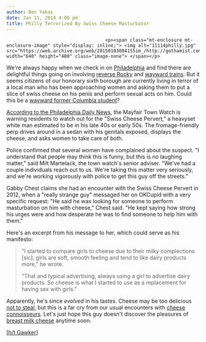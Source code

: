 ```yaml
---
author: Ben Yakas
date: Jan 11, 2014 4:00 pm
title: Philly Terrorized By Swiss Cheese Masturbator
---
```


	
										<p><span class="mt-enclosure mt-enclosure-image" style="display: inline;"> <img alt="11114philly.jpg" src="https://web.archive.org/web/20150103084155im_/http://gothamist.com/attachments/byakas/11114philly.jpg" width="640" height="480" class="image-none"> </span></p>

<p>We&apos;re always happy when we check in on <a href="https://web.archive.org/web/20150103084155/http://gothamist.com/tags/philadelphia">Philadelphia</a> and find there are delightful things going on involving <a href="https://web.archive.org/web/20150103084155/http://gothamist.com/2013/10/25/video_philly_driver_pulls_reverse_r.php">reverse Rocky</a> and <a href="https://web.archive.org/web/20150103084155/http://gothamist.com/2013/11/20/nyc-bound_train_takes_wrong_turn_en.php">wayward trains</a>. But it seems citizens of our honorary sixth borough are currently living in terror of a local man who has been approaching women and asking them to put a slice of swiss cheese on his penis and perform sexual acts on him. Could this be a <a href="https://web.archive.org/web/20150103084155/http://gothamist.com/2013/04/27/an_inordinate_amount_of_columbia_st.php">wayward former Columbia student</a>? </p>

<p><a href="https://web.archive.org/web/20150103084155/http://www.philly.com/philly/news/20140112__Swiss_cheese_pervert__terrorizes_Mayfair.html">According to the Philadelphia Daily News</a>, the Mayfair Town Watch is warning residents to watch out for the &quot;Swiss Cheese Pervert,&quot; a heavyset white man estimated to be in his late 40s or early 50s. The fromage-friendly perp drives around in a sedan with his genitals exposed, displays the cheese, and asks women to take care of both.</p>

<p>Police confirmed that several women have complained about the suspect. &quot;I understand that people may think this is funny, but this is no laughing matter,&quot; said Milt Martelack, the town watch&apos;s senior adviser. &quot;We&apos;ve had a couple individuals reach out to us. We&apos;re taking this matter very seriously, and we&apos;re working vigorously with police to get this guy off the streets.&quot;</p>

<p>Gabby Chest claims she had an encounter with the Swiss Cheese Pervert in 2012, when a &quot;really strange guy&quot; messaged her on OKCupid with a very specific request: &quot;He said he was looking for someone to perform masturbation on him with cheese,&quot; Chest said. &quot;He kept saying how strong his urges were and how desperate he was to find someone to help him with them.&quot;</p>

<p>Here&apos;s an excerpt from his message to her, which could serve as his manifesto:</p>

<blockquote>&quot;I started to compare girls to cheese due to their milky complections [sic], girls are soft, smooth feeling and tend to like dairy products more,&quot; he wrote.

<p>&quot;That and typical advertising, always using a girl to advertise dairy products. So cheese is what I started to use as a replacement for having sex with girls.&quot;</p></blockquote><p></p>

<p>Apparently, he&apos;s since <em>evolved</em> in his tastes. Cheese may be too delicious <a href="https://web.archive.org/web/20150103084155/http://gothamist.com/2011/10/19/cheese_the_most_stolen_food_on_the.php">not to steal</a>, but this is a far cry from our usual encounters with <a href="https://web.archive.org/web/20150103084155/http://gothamist.com/2013/10/11/subway_cheese.php">cheese connoisseurs</a>. Let&apos;s just hope this guy doesn&apos;t discover the pleasures of <a href="https://web.archive.org/web/20150103084155/http://gothamist.com/tags/breastmilkcheese">breast milk cheese</a> anytime soon.</p>

<p>[<a href="https://web.archive.org/web/20150103084155/http://gawker.com/philadelphia-searching-for-swiss-cheese-masturbator-1499378012">h/t Gawker</a>]</p>					
										
									
				